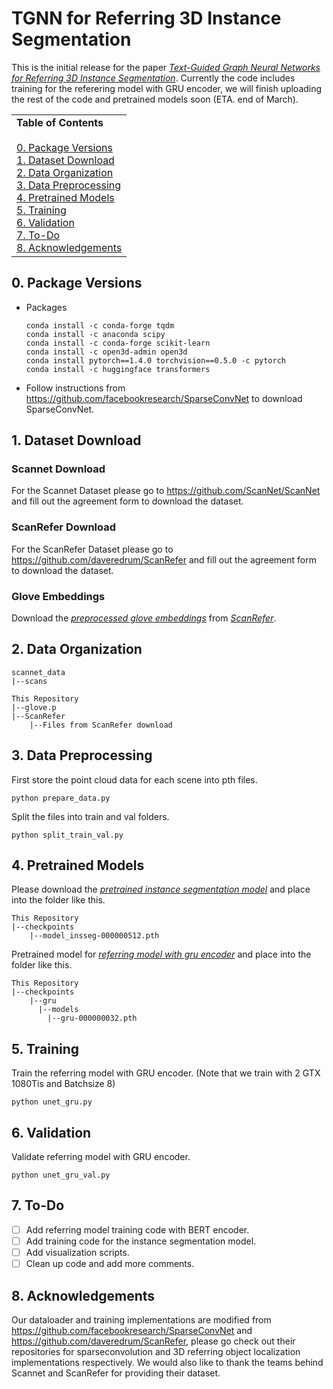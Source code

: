# TGNN for Referring 3D Instance Segmentation

This is the initial release for the paper [*Text-Guided Graph Neural Networks for Referring 3D Instance Segmentation*](https://www.aaai.org/AAAI21Papers/AAAI-4433.HuangP.pdf). Currently the code includes training for the referering model with GRU encoder, we will finish uploading the rest of the code and pretrained models soon (ETA. end of March).

<table width="100%" border=1 frame=void rules=cols>
  <tr>
  <td style="border-left-style:none; border-right-style:none;">
    <b>Table of Contents</b><br><br>
    <a href="#0">0. Package Versions</a><br>
    <a href="#1">1. Dataset Download</a><br>
    <a href="#2">2. Data Organization</a><br>
    <a href="#3">3. Data Preprocessing</a><br>
    <a href="#4">4. Pretrained Models</a><br>
    <a href="#5">5. Training</a><br>
    <a href="#6">6. Validation</a><br>
    <a href="#7">7. To-Do</a><br>
    <a href="#8">8. Acknowledgements</a><br>
  </tr>
</table>

## <a name="0"></a> 0. Package Versions
* Packages
    ```
    conda install -c conda-forge tqdm
    conda install -c anaconda scipy
    conda install -c conda-forge scikit-learn
    conda install -c open3d-admin open3d
    conda install pytorch==1.4.0 torchvision==0.5.0 -c pytorch
    conda install -c huggingface transformers
    ```
* Follow instructions from https://github.com/facebookresearch/SparseConvNet to download SparseConvNet.

## <a name="1"></a> 1. Dataset Download

### Scannet Download
For the Scannet Dataset please go to https://github.com/ScanNet/ScanNet and fill out the agreement form to download the dataset.

### ScanRefer Download
For the ScanRefer Dataset please go to https://github.com/daveredrum/ScanRefer and fill out the agreement form to download the dataset.

### Glove Embeddings
Download the [*preprocessed glove embeddings*](http://kaldir.vc.in.tum.de/glove.p) from [*ScanRefer*](https://github.com/daveredrum/ScanRefer).

## <a name="2"></a> 2. Data Organization
```
scannet_data
|--scans

This Repository
|--glove.p
|--ScanRefer
    |--Files from ScanRefer download
```

## <a name="3"></a> 3. Data Preprocessing
First store the point cloud data for each scene into pth files.
```
python prepare_data.py
```
Split the files into train and val folders.
```
python split_train_val.py
```

## <a name="4"></a> 4. Pretrained Models
Please download the [*pretrained instance segmentation model*](https://www.dropbox.com/sh/u2mozpyzycwomwc/AABbYCbZPKGu8foT3bQc_jdna?dl=0) and place into the folder like this.
```
This Repository
|--checkpoints
    |--model_insseg-000000512.pth
```
Pretrained model for [*referring model with gru encoder*](https://www.dropbox.com/sh/u2mozpyzycwomwc/AABbYCbZPKGu8foT3bQc_jdna?dl=0) and place into the folder like this.
```
This Repository
|--checkpoints
    |--gru
      |--models
        |--gru-000000032.pth
```

## <a name="5"></a> 5. Training
Train the referring model with GRU encoder. (Note that we train with 2 GTX 1080Tis and Batchsize 8)
```
python unet_gru.py
```

## <a name="6"></a> 6. Validation
Validate referring model with GRU encoder.
```
python unet_gru_val.py
```

## <a name="7"></a> 7. To-Do

- [ ] Add referring model training code with BERT encoder.
- [ ] Add training code for the instance segmentation model.
- [ ] Add visualization scripts.
- [ ] Clean up code and add more comments.

## <a name="8"></a> 8. Acknowledgements

Our dataloader and training implementations are modified from https://github.com/facebookresearch/SparseConvNet and https://github.com/daveredrum/ScanRefer, please go check out their repositories for sparseconvolution and 3D referring object localization implementations respectively. We would also like to thank the teams behind Scannet and ScanRefer for providing their dataset.